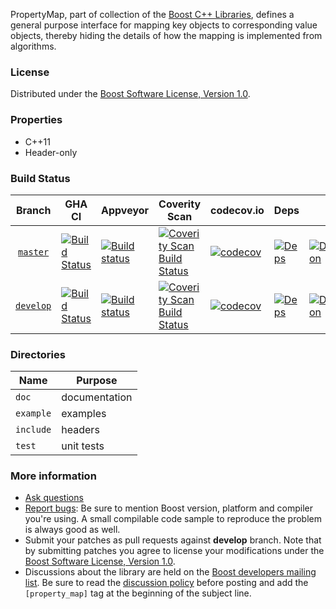 PropertyMap, part of collection of the [Boost C++ Libraries](https://github.com/boostorg),
defines a general purpose interface for mapping key objects to corresponding value objects, thereby hiding the details of how the mapping is implemented from algorithms.

### License

Distributed under the [Boost Software License, Version 1.0](https://www.boost.org/LICENSE_1_0.txt).

### Properties

* C++11
* Header-only

### Build Status

<!-- boost-ci/tools/makebadges.sh --project property_map --appveyor eof5tntsuwagfqis --codecov IAO17unWyC --coverity 15841 -->
| Branch          | GHA CI | Appveyor | Coverity Scan | codecov.io | Deps | Docs | Tests |
| :-------------: | ------ | -------- | ------------- | ---------- | ---- | ---- | ----- |
| [`master`](https://github.com/boostorg/property_map/tree/master) | [![Build Status](https://github.com/boostorg/property_map/actions/workflows/ci.yml/badge.svg?branch=master)](https://github.com/boostorg/property_map/actions?query=branch:master) | [![Build status](https://ci.appveyor.com/api/projects/status/eof5tntsuwagfqis/branch/master?svg=true)](https://ci.appveyor.com/project/cppalliance/property-map/branch/master) | [![Coverity Scan Build Status](https://scan.coverity.com/projects/15841/badge.svg)](https://scan.coverity.com/projects/boostorg-property_map) | [![codecov](https://codecov.io/gh/boostorg/property_map/branch/master/graph/badge.svg?token=IAO17unWyC)](https://codecov.io/gh/boostorg/property_map/tree/master) | [![Deps](https://img.shields.io/badge/deps-master-brightgreen.svg)](https://pdimov.github.io/boostdep-report/master/property_map.html) | [![Documentation](https://img.shields.io/badge/docs-master-brightgreen.svg)](https://www.boost.org/doc/libs/master/libs/property_map) | [![Enter the Matrix](https://img.shields.io/badge/matrix-master-brightgreen.svg)](https://www.boost.org/development/tests/master/developer/property_map.html)
| [`develop`](https://github.com/boostorg/property_map/tree/develop) | [![Build Status](https://github.com/boostorg/property_map/actions/workflows/ci.yml/badge.svg?branch=develop)](https://github.com/boostorg/property_map/actions?query=branch:develop) | [![Build status](https://ci.appveyor.com/api/projects/status/eof5tntsuwagfqis/branch/develop?svg=true)](https://ci.appveyor.com/project/cppalliance/property-map/branch/develop) | [![Coverity Scan Build Status](https://scan.coverity.com/projects/15841/badge.svg)](https://scan.coverity.com/projects/boostorg-property_map) | [![codecov](https://codecov.io/gh/boostorg/property_map/branch/develop/graph/badge.svg?token=IAO17unWyC)](https://codecov.io/gh/boostorg/property_map/tree/develop) | [![Deps](https://img.shields.io/badge/deps-develop-brightgreen.svg)](https://pdimov.github.io/boostdep-report/develop/property_map.html) | [![Documentation](https://img.shields.io/badge/docs-develop-brightgreen.svg)](https://www.boost.org/doc/libs/develop/libs/property_map) | [![Enter the Matrix](https://img.shields.io/badge/matrix-develop-brightgreen.svg)](https://www.boost.org/development/tests/develop/developer/property_map.html)

### Directories

| Name        | Purpose                        |
| ----------- | ------------------------------ |
| `doc`       | documentation                  |
| `example`   | examples                       |
| `include`   | headers                        |
| `test`      | unit tests                     |

### More information

* [Ask questions](https://stackoverflow.com/questions/ask?tags=c%2B%2B,boost,boost-property_map)
* [Report bugs](https://github.com/boostorg/property_map/issues): Be sure to mention Boost version, platform and compiler you're using. A small compilable code sample to reproduce the problem is always good as well.
* Submit your patches as pull requests against **develop** branch. Note that by submitting patches you agree to license your modifications under the [Boost Software License, Version 1.0](https://www.boost.org/LICENSE_1_0.txt).
* Discussions about the library are held on the [Boost developers mailing list](https://www.boost.org/community/groups.html#main). Be sure to read the [discussion policy](https://www.boost.org/community/policy.html) before posting and add the `[property_map]` tag at the beginning of the subject line.

